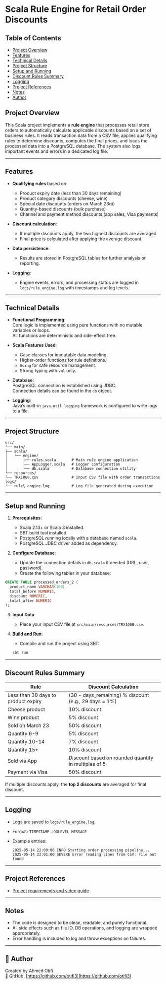 
# Scala Rule Engine for Retail Order Discounts

## Table of Contents

- [Project Overview](#project-overview)
- [Features](#features)
- [Technical Details](#technical-details)
- [Project Structure](#project-structure)
- [Setup and Running](#setup-and-running)
- [Discount Rules Summary](#discount-rules-summary)
- [Logging](#logging)
- [Project References](#project-references)
- [Notes](#notes)
- [Author](#-author)



## Project Overview

This Scala project implements a **rule engine** that processes retail store orders to automatically calculate applicable discounts based on a set of business rules. It reads transaction data from a CSV file, applies qualifying rules to determine discounts, computes the final prices, and loads the processed data into a PostgreSQL database. The system also logs important events and errors in a dedicated log file.

---

## Features

- **Qualifying rules** based on:
  - Product expiry date (less than 30 days remaining)
  - Product category discounts (cheese, wine)
  - Special date discounts (orders on March 23rd)
  - Quantity-based discounts (bulk purchase)
  - Channel and payment method discounts (app sales, Visa payments)

- **Discount calculation**:
  - If multiple discounts apply, the two highest discounts are averaged.
  - Final price is calculated after applying the average discount.

- **Data persistence**:
  - Results are stored in PostgreSQL tables for further analysis or reporting.

- **Logging**:
  - Engine events, errors, and processing status are logged in `logs/rule_engine.log` with timestamps and log levels.

---

## Technical Details

- **Functional Programming**:  
  Core logic is implemented using pure functions with no mutable variables or loops.  
  All functions are deterministic and side-effect free.

- **Scala Features Used**:
  - Case classes for immutable data modeling.
  - Higher-order functions for rule definitions.
  - `Using` for safe resource management.
  - Strong typing with `val` only.

- **Database**:  
  PostgreSQL connection is established using JDBC.  
  Connection details can be found in the `db` object.

- **Logging**:  
  Java’s built-in `java.util.logging` framework is configured to write logs to a file.

---

## Project Structure

```
src/
└── main/
├── scala/
│   └── engine/
│       ├── rules.scala       # Main rule engine application
│       ├── AppLogger.scala   # Logger configuration
│       └── db.scala          # Database connection utility
└── resources/
└── TRX1000.csv               # Input CSV file with order transactions
logs/
└── rule\_engine.log          # Log file generated during execution
````

---

## Setup and Running

1. **Prerequisites**:
   - Scala 2.13+ or Scala 3 installed.
   - SBT build tool installed.
   - PostgreSQL running locally with a database named `scala`.
   - PostgreSQL JDBC driver added as dependency.

2. **Configure Database**:
   - Update the connection details in `db.scala` if needed (URL, user, password).
   - Create the following tables in your database:

```sql
CREATE TABLE processed_orders_2 (
  product_name VARCHAR(100),
  total_before NUMERIC,
  discount NUMERIC,
  total_after NUMERIC
);
````

3. **Input Data**:

   * Place your input CSV file at `src/main/resources/TRX1000.csv`.

4. **Build and Run**:

   * Compile and run the project using SBT:

   ```bash
   sbt run
   ```

---

## Discount Rules Summary

| Rule                                | Discount Calculation                                   |
| ----------------------------------- | ------------------------------------------------------ |
| Less than 30 days to product expiry | (30 - days\_remaining) % discount (e.g., 29 days = 1%) |
| Cheese product                      | 10% discount                                           |
| Wine product                        | 5% discount                                            |
| Sold on March 23                    | 50% discount                                           |
| Quantity 6-9                        | 5% discount                                            |
| Quantity 10-14                      | 7% discount                                            |
| Quantity 15+                        | 10% discount                                           |
| Sold via App                        | Discount based on rounded quantity in multiples of 5   |
| Payment via Visa                    | 50% discount                                           |

If multiple discounts apply, the **top 2 discounts** are averaged for final discount.

---

## Logging

* Logs are saved to `logs/rule_engine.log`.
* Format: `TIMESTAMP LOGLEVEL MESSAGE`
* Example entries:

  ```
  2025-05-14 22:00:00 INFO Starting order processing pipeline...
  2025-05-14 22:01:00 SEVERE Error reading lines from CSV: File not found
  ```

---

## Project References

* [Project requirements and video guide](https://youtu.be/6uwRajbkaqI?si=6OJW_oCXE8Fcq36I)

---

## Notes

* The code is designed to be clean, readable, and purely functional.
* All side effects such as file IO, DB operations, and logging are wrapped appropriately.
* Error handling is included to log and throw exceptions on failures.

---

## 👤 Author

Created by Ahmed Otifi  
🔗 GitHub: [https://github.com/otifi3](https://github.com/otifi3)
